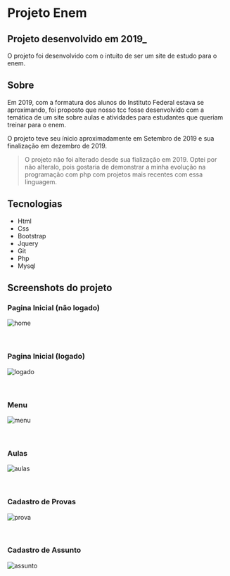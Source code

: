 # Projeto Enem
## Projeto desenvolvido em 2019_

O projeto foi desenvolvido com o intuito de ser um site de estudo
para o enem.

## Sobre

Em 2019, com a formatura dos alunos do Instituto Federal estava se aproximando, foi proposto que nosso tcc fosse desenvolvido com a temática de um site sobre aulas e atividades para estudantes que queriam treinar para o enem.

O projeto teve seu ínicio aproximadamente em Setembro de 2019 e sua finalização em dezembro de 2019.


> O projeto não foi alterado desde sua fialização em 2019.
> Optei por não alteralo, pois gostaria de demonstrar a minha evolução 
> na programação com php com projetos mais recentes com essa linguagem.


## Tecnologias
- Html 
- Css
- Bootstrap 
- Jquery
- Git
- Php
- Mysql

## Screenshots do projeto

### Pagina Inicial (não logado)
![home](screenshots/home.png)
<br/><br/><br/>

### Pagina Inicial (logado)
![logado](screenshots/logado.png)
<br/><br/><br/>

### Menu 
![menu](screenshots/menu.png)
<br/><br/><br/>

### Aulas
![aulas](screenshots/aulas.png)
<br/><br/><br/>

### Cadastro de Provas
![prova](screenshots/cadastra_prova.png)
<br/><br/><br/>

### Cadastro de Assunto
![assunto](screenshots/cadastra_assunto.png)
<br/><br/><br/>
